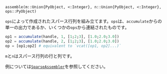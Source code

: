 ```
assemble(m::Union{PyObject, <:Integer}, n::Union{PyObject, <:Integer}, ops::PyObject)
```

`ops`によって作成されたスパース行列を組み立てます。`ops`は、`accumulate`からの単一の出力であるか、いくつかの`ops`から連結されたものです。

```julia
op1 = accumulate(handle, 1, [1;2;3], [1.0;2.0;3.0])
op2 = accumulate(handle, 2, [1;2;3], [1.0;2.0;3.0])
op = [op1;op2] # equivalent to `vcat([op1, op2]...)`
```

`m`と`n`はスパース行列の行と列です。

例については[`SparseAssembler`](@ref)を参照してください。
